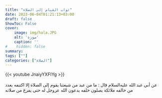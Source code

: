 ```yaml
---
title: "ثواب القيام إلى الصلاة"
date: 2023-06-04T01:21:13+03:00
draft: false
ShowToc: False
cover:
    image: img/hala.JPG
    alt: 'صورة'
    caption: ''
#    hidden: false
summary: 
tags: [""]
categories: ["الصلاة"]
---
```

{{< youtube JnaiyYXFIYg >}}  
 <br>
عن أبي
عبد الله عليه‌السلام قال : ما من عبد من شيعتنا يقوم إلى الصلاة إلا اكتنفه بعدد
من خالفه ملائكة يصلون خلفه يدعون الله عزوجل له حتى يفرغ من
صلاته

